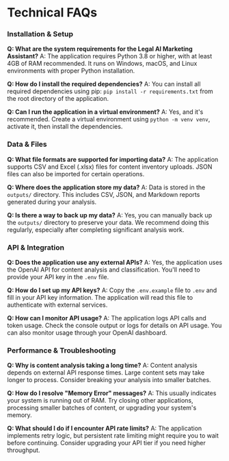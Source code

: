 # Technical FAQs

### Installation & Setup

**Q: What are the system requirements for the Legal AI Marketing Assistant?**
A: The application requires Python 3.8 or higher, with at least 4GB of RAM recommended. It runs on Windows, macOS, and Linux environments with proper Python installation.

**Q: How do I install the required dependencies?**
A: You can install all required dependencies using pip: `pip install -r requirements.txt` from the root directory of the application.

**Q: Can I run the application in a virtual environment?**
A: Yes, and it's recommended. Create a virtual environment using `python -m venv venv`, activate it, then install the dependencies.

### Data & Files

**Q: What file formats are supported for importing data?**
A: The application supports CSV and Excel (.xlsx) files for content inventory uploads. JSON files can also be imported for certain operations.

**Q: Where does the application store my data?**
A: Data is stored in the `outputs/` directory. This includes CSV, JSON, and Markdown reports generated during your analysis.

**Q: Is there a way to back up my data?**
A: Yes, you can manually back up the `outputs/` directory to preserve your data. We recommend doing this regularly, especially after completing significant analysis work.

### API & Integration

**Q: Does the application use any external APIs?**
A: Yes, the application uses the OpenAI API for content analysis and classification. You'll need to provide your API key in the `.env` file.

**Q: How do I set up my API keys?**
A: Copy the `.env.example` file to `.env` and fill in your API key information. The application will read this file to authenticate with external services.

**Q: How can I monitor API usage?**
A: The application logs API calls and token usage. Check the console output or logs for details on API usage. You can also monitor usage through your OpenAI dashboard.

### Performance & Troubleshooting

**Q: Why is content analysis taking a long time?**
A: Content analysis depends on external API response times. Large content sets may take longer to process. Consider breaking your analysis into smaller batches.

**Q: How do I resolve "Memory Error" messages?**
A: This usually indicates your system is running out of RAM. Try closing other applications, processing smaller batches of content, or upgrading your system's memory.

**Q: What should I do if I encounter API rate limits?**
A: The application implements retry logic, but persistent rate limiting might require you to wait before continuing. Consider upgrading your API tier if you need higher throughput.

